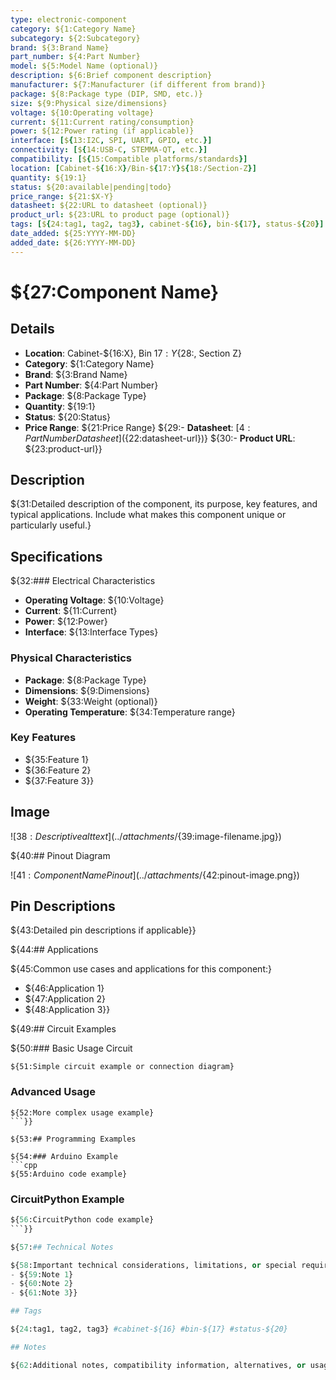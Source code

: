 ```yaml
---
type: electronic-component
category: ${1:Category Name}
subcategory: ${2:Subcategory}
brand: ${3:Brand Name}
part_number: ${4:Part Number}
model: ${5:Model Name (optional)}
description: ${6:Brief component description}
manufacturer: ${7:Manufacturer (if different from brand)}
package: ${8:Package type (DIP, SMD, etc.)}
size: ${9:Physical size/dimensions}
voltage: ${10:Operating voltage}
current: ${11:Current rating/consumption}
power: ${12:Power rating (if applicable)}
interface: [${13:I2C, SPI, UART, GPIO, etc.}]
connectivity: [${14:USB-C, STEMMA-QT, etc.}]
compatibility: [${15:Compatible platforms/standards}]
location: [Cabinet-${16:X}/Bin-${17:Y}${18:/Section-Z}]
quantity: ${19:1}
status: ${20:available|pending|todo}
price_range: ${21:$X-Y}
datasheet: ${22:URL to datasheet (optional)}
product_url: ${23:URL to product page (optional)}
tags: [${24:tag1, tag2, tag3}, cabinet-${16}, bin-${17}, status-${20}]
date_added: ${25:YYYY-MM-DD}
added_date: ${26:YYYY-MM-DD}
---
```


# ${27:Component Name}

## Details

- **Location**: Cabinet-${16:X}, Bin ${17:Y}${28:, Section Z}
- **Category**: ${1:Category Name}
- **Brand**: ${3:Brand Name}
- **Part Number**: ${4:Part Number}
- **Package**: ${8:Package Type}
- **Quantity**: ${19:1}
- **Status**: ${20:Status}
- **Price Range**: ${21:Price Range}
${29:- **Datasheet**: [${4:Part Number} Datasheet](${22:datasheet-url})}
  ${30:- **Product URL**: ${23:product-url}}

## Description

${31:Detailed description of the component, its purpose, key features, and typical applications. Include what makes this component unique or particularly useful.}

## Specifications

${32:### Electrical Characteristics

- **Operating Voltage**: ${10:Voltage}
- **Current**: ${11:Current}
- **Power**: ${12:Power}
- **Interface**: ${13:Interface Types}

### Physical Characteristics

- **Package**: ${8:Package Type}
- **Dimensions**: ${9:Dimensions}
- **Weight**: ${33:Weight (optional)}
- **Operating Temperature**: ${34:Temperature range}

### Key Features

- ${35:Feature 1}
- ${36:Feature 2}
- ${37:Feature 3}}

## Image

![${38:Descriptive alt text}](../attachments/${39:image-filename.jpg})

${40:## Pinout Diagram

![${41:Component Name} Pinout](../attachments/${42:pinout-image.png})

## Pin Descriptions

${43:Detailed pin descriptions if applicable}}

${44:## Applications

${45:Common use cases and applications for this component:}

- ${46:Application 1}
- ${47:Application 2}
- ${48:Application 3}}

${49:## Circuit Examples

${50:### Basic Usage Circuit

```
${51:Simple circuit example or connection diagram}
```

### Advanced Usage

````
${52:More complex usage example}
```}}

${53:## Programming Examples

${54:### Arduino Example
```cpp
${55:Arduino code example}
````

### CircuitPython Example

````python
${56:CircuitPython code example}
```}}

${57:## Technical Notes

${58:Important technical considerations, limitations, or special requirements:}
- ${59:Note 1}
- ${60:Note 2}
- ${61:Note 3}}

## Tags

${24:tag1, tag2, tag3} #cabinet-${16} #bin-${17} #status-${20}

## Notes

${62:Additional notes, compatibility information, alternatives, or usage tips. Include any special handling requirements or known issues.}
````
